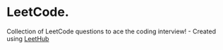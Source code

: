 # LeetCode.
Collection of LeetCode questions to ace the coding interview! - Created using [LeetHub](https://github.com/QasimWani/LeetHub)
